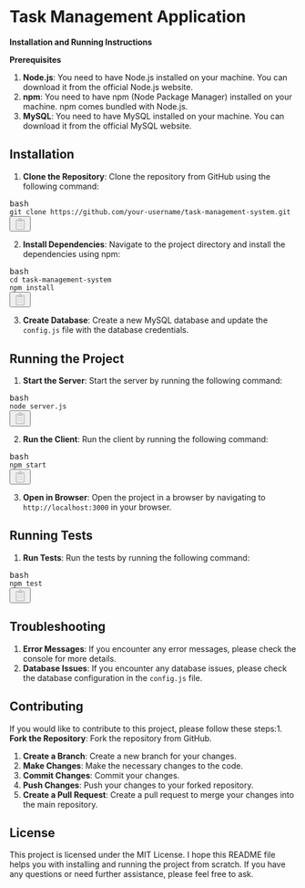 # Task Management Application


**Installation and Running Instructions** 

**Prerequisites**

1. **Node.js**: You need to have Node.js installed on your machine. You can download it from the official Node.js website.
2. **npm**: You need to have npm (Node Package Manager) installed on your machine. npm comes bundled with Node.js.
3. **MySQL**: You need to have MySQL installed on your machine. You can download it from the official MySQL website.

## Installation

1. **Clone the Repository**: Clone the repository from GitHub using the following command:

<pre class="not-prose w-full overflow-hidden rounded font-mono text-sm font-extralight"><div class="codeWrapper text-textMainDark selection:!text-superDark selection:bg-superDuper/10 relative"><div class="absolute">bash</div><div class="sc-gEvEer bMfiHw"><span><code><span class="token">git</span> clone https://github.com/your-username/task-management-system.git
</code></span><button type="button" class="sc-aXZVg giNMON"><svg class="icon" viewBox="0 0 384 512" width="16pt" height="16pt" fill="#c5c8c6"><path d="M280 240H168c-4.4 0-8 3.6-8 8v16c0 4.4 3.6 8 8 8h112c4.4 0 8-3.6 8-8v-16c0-4.4-3.6-8-8-8zm0 96H168c-4.4 0-8 3.6-8 8v16c0 4.4 3.6 8 8 8h112c4.4 0 8-3.6 8-8v-16c0-4.4-3.6-8-8-8zM112 232c-13.3 0-24 10.7-24 24s10.7 24 24 24 24-10.7 24-24-10.7-24-24-24zm0 96c-13.3 0-24 10.7-24 24s10.7 24 24 24 24-10.7 24-24-10.7-24-24-24zM336 64h-80c0-35.3-28.7-64-64-64s-64 28.7-64 64H48C21.5 64 0 85.5 0 112v352c0 26.5 21.5 48 48 48h288c26.5 0 48-21.5 48-48V112c0-26.5-21.5-48-48-48zM192 48c8.8 0 16 7.2 16 16s-7.2 16-16 16-16-7.2-16-16 7.2-16 16-16zm144 408c0 4.4-3.6 8-8 8H56c-4.4 0-8-3.6-8-8V120c0-4.4 3.6-8 8-8h40v32c0 8.8 7.2 16 16 16h160c8.8 0 16-7.2 16-16v-32h40c4.4 0 8 3.6 8 8v336z"></path></svg></button></div></div></pre>

2. **Install Dependencies**: Navigate to the project directory and install the dependencies using npm:

<pre class="not-prose w-full overflow-hidden rounded font-mono text-sm font-extralight"><div class="codeWrapper text-textMainDark selection:!text-superDark selection:bg-superDuper/10 relative"><div class="absolute">bash</div><div class="sc-gEvEer bMfiHw"><span><code><span class="token">cd</span> task-management-system
<span class="token">npm</span> <span class="token">install</span>
</code></span><button type="button" class="sc-aXZVg giNMON"><svg class="icon" viewBox="0 0 384 512" width="16pt" height="16pt" fill="#c5c8c6"><path d="M280 240H168c-4.4 0-8 3.6-8 8v16c0 4.4 3.6 8 8 8h112c4.4 0 8-3.6 8-8v-16c0-4.4-3.6-8-8-8zm0 96H168c-4.4 0-8 3.6-8 8v16c0 4.4 3.6 8 8 8h112c4.4 0 8-3.6 8-8v-16c0-4.4-3.6-8-8-8zM112 232c-13.3 0-24 10.7-24 24s10.7 24 24 24 24-10.7 24-24-10.7-24-24-24zm0 96c-13.3 0-24 10.7-24 24s10.7 24 24 24 24-10.7 24-24-10.7-24-24-24zM336 64h-80c0-35.3-28.7-64-64-64s-64 28.7-64 64H48C21.5 64 0 85.5 0 112v352c0 26.5 21.5 48 48 48h288c26.5 0 48-21.5 48-48V112c0-26.5-21.5-48-48-48zM192 48c8.8 0 16 7.2 16 16s-7.2 16-16 16-16-7.2-16-16 7.2-16 16-16zm144 408c0 4.4-3.6 8-8 8H56c-4.4 0-8-3.6-8-8V120c0-4.4 3.6-8 8-8h40v32c0 8.8 7.2 16 16 16h160c8.8 0 16-7.2 16-16v-32h40c4.4 0 8 3.6 8 8v336z"></path></svg></button></div></div></pre>

3. **Create Database**: Create a new MySQL database and update the `config.js` file with the database credentials.

## Running the Project

1. **Start the Server**: Start the server by running the following command:

<pre class="not-prose w-full overflow-hidden rounded font-mono text-sm font-extralight"><div class="codeWrapper text-textMainDark selection:!text-superDark selection:bg-superDuper/10 relative"><div class="absolute">bash</div><div class="sc-gEvEer bMfiHw"><span><code>node server.js
</code></span><button type="button" class="sc-aXZVg giNMON"><svg class="icon" viewBox="0 0 384 512" width="16pt" height="16pt" fill="#c5c8c6"><path d="M280 240H168c-4.4 0-8 3.6-8 8v16c0 4.4 3.6 8 8 8h112c4.4 0 8-3.6 8-8v-16c0-4.4-3.6-8-8-8zm0 96H168c-4.4 0-8 3.6-8 8v16c0 4.4 3.6 8 8 8h112c4.4 0 8-3.6 8-8v-16c0-4.4-3.6-8-8-8zM112 232c-13.3 0-24 10.7-24 24s10.7 24 24 24 24-10.7 24-24-10.7-24-24-24zm0 96c-13.3 0-24 10.7-24 24s10.7 24 24 24 24-10.7 24-24-10.7-24-24-24zM336 64h-80c0-35.3-28.7-64-64-64s-64 28.7-64 64H48C21.5 64 0 85.5 0 112v352c0 26.5 21.5 48 48 48h288c26.5 0 48-21.5 48-48V112c0-26.5-21.5-48-48-48zM192 48c8.8 0 16 7.2 16 16s-7.2 16-16 16-16-7.2-16-16 7.2-16 16-16zm144 408c0 4.4-3.6 8-8 8H56c-4.4 0-8-3.6-8-8V120c0-4.4 3.6-8 8-8h40v32c0 8.8 7.2 16 16 16h160c8.8 0 16-7.2 16-16v-32h40c4.4 0 8 3.6 8 8v336z"></path></svg></button></div></div></pre>

2. **Run the Client**: Run the client by running the following command:

<pre class="not-prose w-full overflow-hidden rounded font-mono text-sm font-extralight"><div class="codeWrapper text-textMainDark selection:!text-superDark selection:bg-superDuper/10 relative"><div class="absolute">bash</div><div class="sc-gEvEer bMfiHw"><span><code><span class="token">npm</span> start
</code></span><button type="button" class="sc-aXZVg giNMON"><svg class="icon" viewBox="0 0 384 512" width="16pt" height="16pt" fill="#c5c8c6"><path d="M280 240H168c-4.4 0-8 3.6-8 8v16c0 4.4 3.6 8 8 8h112c4.4 0 8-3.6 8-8v-16c0-4.4-3.6-8-8-8zm0 96H168c-4.4 0-8 3.6-8 8v16c0 4.4 3.6 8 8 8h112c4.4 0 8-3.6 8-8v-16c0-4.4-3.6-8-8-8zM112 232c-13.3 0-24 10.7-24 24s10.7 24 24 24 24-10.7 24-24-10.7-24-24-24zm0 96c-13.3 0-24 10.7-24 24s10.7 24 24 24 24-10.7 24-24-10.7-24-24-24zM336 64h-80c0-35.3-28.7-64-64-64s-64 28.7-64 64H48C21.5 64 0 85.5 0 112v352c0 26.5 21.5 48 48 48h288c26.5 0 48-21.5 48-48V112c0-26.5-21.5-48-48-48zM192 48c8.8 0 16 7.2 16 16s-7.2 16-16 16-16-7.2-16-16 7.2-16 16-16zm144 408c0 4.4-3.6 8-8 8H56c-4.4 0-8-3.6-8-8V120c0-4.4 3.6-8 8-8h40v32c0 8.8 7.2 16 16 16h160c8.8 0 16-7.2 16-16v-32h40c4.4 0 8 3.6 8 8v336z"></path></svg></button></div></div></pre>

3. **Open in Browser**: Open the project in a browser by navigating to `http://localhost:3000` in your browser.

## Running Tests

1. **Run Tests**: Run the tests by running the following command:

<pre class="not-prose w-full overflow-hidden rounded font-mono text-sm font-extralight"><div class="codeWrapper text-textMainDark selection:!text-superDark selection:bg-superDuper/10 relative"><div class="absolute">bash</div><div class="sc-gEvEer bMfiHw"><span><code><span class="token">npm</span> <span class="token">test</span>
</code></span><button type="button" class="sc-aXZVg giNMON"><svg class="icon" viewBox="0 0 384 512" width="16pt" height="16pt" fill="#c5c8c6"><path d="M280 240H168c-4.4 0-8 3.6-8 8v16c0 4.4 3.6 8 8 8h112c4.4 0 8-3.6 8-8v-16c0-4.4-3.6-8-8-8zm0 96H168c-4.4 0-8 3.6-8 8v16c0 4.4 3.6 8 8 8h112c4.4 0 8-3.6 8-8v-16c0-4.4-3.6-8-8-8zM112 232c-13.3 0-24 10.7-24 24s10.7 24 24 24 24-10.7 24-24-10.7-24-24-24zm0 96c-13.3 0-24 10.7-24 24s10.7 24 24 24 24-10.7 24-24-10.7-24-24-24zM336 64h-80c0-35.3-28.7-64-64-64s-64 28.7-64 64H48C21.5 64 0 85.5 0 112v352c0 26.5 21.5 48 48 48h288c26.5 0 48-21.5 48-48V112c0-26.5-21.5-48-48-48zM192 48c8.8 0 16 7.2 16 16s-7.2 16-16 16-16-7.2-16-16 7.2-16 16-16zm144 408c0 4.4-3.6 8-8 8H56c-4.4 0-8-3.6-8-8V120c0-4.4 3.6-8 8-8h40v32c0 8.8 7.2 16 16 16h160c8.8 0 16-7.2 16-16v-32h40c4.4 0 8 3.6 8 8v336z"></path></svg></button></div></div></pre>

## Troubleshooting

1. **Error Messages**: If you encounter any error messages, please check the console for more details.
2. **Database Issues**: If you encounter any database issues, please check the database configuration in the `config.js` file.

## Contributing

If you would like to contribute to this project, please follow these steps:1. **Fork the Repository**: Fork the repository from GitHub.

1. **Create a Branch**: Create a new branch for your changes.
2. **Make Changes**: Make the necessary changes to the code.
3. **Commit Changes**: Commit your changes.
4. **Push Changes**: Push your changes to your forked repository.
5. **Create a Pull Request**: Create a pull request to merge your changes into the main repository.

## License

This project is licensed under the MIT License. I hope this README file helps you with installing and running the project from scratch. If you have any questions or need further assistance, please feel free to ask.
